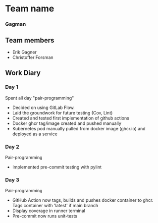 # Team name
### Gagman

## Team members
- Erik Gagner
- Christoffer Forsman

## Work Diary

### Day 1
Spent all day "pair-programming"
- Decided on using GitLab Flow.
- Laid the groundwork for future testing (Cov, Lint)
- Created and tested first implementation of github actions
- Docker ghcr tag/image created and pushed manually
- Kubernetes pod manually pulled from docker image (ghcr.io) and deployed as a service


### Day 2
Pair-programming
- Implemented pre-commit testing with pylint


### Day 3
Pair-programming
- GitHub Action now tags, builds and pushes docker container to ghcr. Tags container with 'latest' if main branch
- Display coverage in runner terminal
- Pre-commit now runs unit-tests
